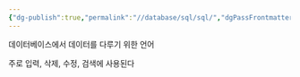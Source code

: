 ```yaml
---
{"dg-publish":true,"permalink":"//database/sql/sql/","dgPassFrontmatter":true}
---
```



데이터베이스에서 데이터를 다루기 위한 언어

주로 입력, 삭제, 수정, 검색에 사용된다